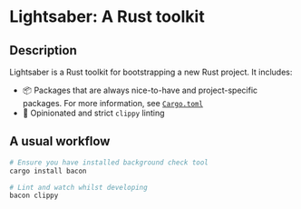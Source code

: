 # Lightsaber: A Rust toolkit

## Description

Lightsaber is a Rust toolkit for bootstrapping a new Rust project. It includes:

- 📦 Packages that are always nice-to-have and project-specific packages. For
  more information, see [`Cargo.toml`](./Cargo.toml)
- 🚨 Opinionated and strict `clippy` linting

## A usual workflow

```sh
# Ensure you have installed background check tool
cargo install bacon

# Lint and watch whilst developing
bacon clippy
```

